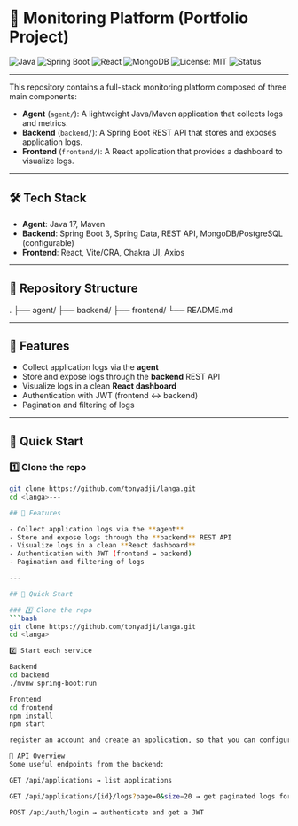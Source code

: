 # 🚀 Monitoring Platform (Portfolio Project)

![Java](https://img.shields.io/badge/Java-17-orange?logo=java&logoColor=white)
![Spring Boot](https://img.shields.io/badge/Spring%20Boot-3-green?logo=springboot&logoColor=white)
![React](https://img.shields.io/badge/React-18-blue?logo=react&logoColor=white)
![MongoDB](https://img.shields.io/badge/Database-MongoDB-brightgreen?logo=mongodb&logoColor=white)
![License: MIT](https://img.shields.io/badge/License-MIT-yellow.svg)
![Status](https://img.shields.io/badge/Status-Work%20in%20Progress-lightgrey)

---

This repository contains a full-stack monitoring platform composed of three main components:

- **Agent** (`agent/`): A lightweight Java/Maven application that collects logs and metrics.
- **Backend** (`backend/`): A Spring Boot REST API that stores and exposes application logs.
- **Frontend** (`frontend/`): A React application that provides a dashboard to visualize logs.

---

## 🛠️ Tech Stack

- **Agent**: Java 17, Maven  
- **Backend**: Spring Boot 3, Spring Data, REST API, MongoDB/PostgreSQL (configurable)  
- **Frontend**: React, Vite/CRA, Chakra UI, Axios  

---

## 📂 Repository Structure

.
├── agent/
├── backend/
├── frontend/ 
└── README.md

---

## 🌟 Features

- Collect application logs via the **agent**  
- Store and expose logs through the **backend** REST API  
- Visualize logs in a clean **React dashboard**  
- Authentication with JWT (frontend ↔ backend)  
- Pagination and filtering of logs  

---

## 🚀 Quick Start

### 1️⃣ Clone the repo
```bash
git clone https://github.com/tonyadji/langa.git
cd <langa>---

## 🌟 Features

- Collect application logs via the **agent**  
- Store and expose logs through the **backend** REST API  
- Visualize logs in a clean **React dashboard**  
- Authentication with JWT (frontend ↔ backend)  
- Pagination and filtering of logs  

---

## 🚀 Quick Start

### 1️⃣ Clone the repo
```bash
git clone https://github.com/tonyadji/langa.git
cd <langa>

2️⃣ Start each service

Backend
cd backend
./mvnw spring-boot:run

Frontend
cd frontend
npm install
npm start

register an account and create an application, so that you can configure the agent to send logs

📡 API Overview
Some useful endpoints from the backend:

GET /api/applications → list applications

GET /api/applications/{id}/logs?page=0&size=20 → get paginated logs for an application

POST /api/auth/login → authenticate and get a JWT